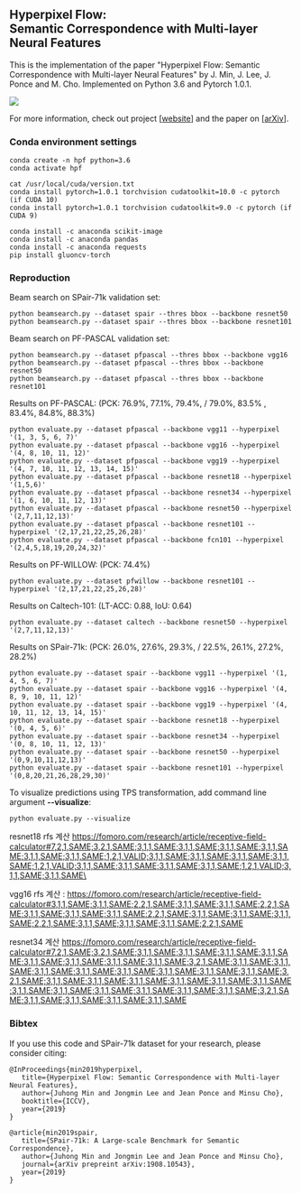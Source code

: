 ## Hyperpixel Flow: <br/> Semantic Correspondence with Multi-layer Neural Features
This is the implementation of the paper "Hyperpixel Flow: Semantic Correspondence with Multi-layer Neural Features" by J. Min, J. Lee, J. Ponce and M. Cho.
Implemented on Python 3.6 and Pytorch 1.0.1.

![](http://cvlab.postech.ac.kr/research/HPF/images/architecture.png)

For more information, check out project [[website](http://cvlab.postech.ac.kr/research/HPF/)] and the paper on [[arXiv](http://arxiv.org/abs/1908.06537)].

### Conda environment settings

    conda create -n hpf python=3.6
    conda activate hpf

    cat /usr/local/cuda/version.txt
    conda install pytorch=1.0.1 torchvision cudatoolkit=10.0 -c pytorch (if CUDA 10) 
    conda install pytorch=1.0.1 torchvision cudatoolkit=9.0 -c pytorch (if CUDA 9) 
    
    conda install -c anaconda scikit-image
    conda install -c anaconda pandas
    conda install -c anaconda requests
    pip install gluoncv-torch

### Reproduction    

Beam search on SPair-71k validation set: 

    python beamsearch.py --dataset spair --thres bbox --backbone resnet50
    python beamsearch.py --dataset spair --thres bbox --backbone resnet101
    
    
Beam search on PF-PASCAL validation set: 

    python beamsearch.py --dataset pfpascal --thres bbox --backbone vgg16
    python beamsearch.py --dataset pfpascal --thres bbox --backbone resnet50
    python beamsearch.py --dataset pfpascal --thres bbox --backbone resnet101  
    
    
Results on PF-PASCAL: (PCK: 76.9%, 77.1%, 79.4%, / 79.0%, 83.5% , 83.4%, 84.8%, 88.3%)

    python evaluate.py --dataset pfpascal --backbone vgg11 --hyperpixel '(1, 3, 5, 6, 7)'
    python evaluate.py --dataset pfpascal --backbone vgg16 --hyperpixel '(4, 8, 10, 11, 12)'
    python evaluate.py --dataset pfpascal --backbone vgg19 --hyperpixel '(4, 7, 10, 11, 12, 13, 14, 15)'
    python evaluate.py --dataset pfpascal --backbone resnet18 --hyperpixel '(1,5,6)'
    python evaluate.py --dataset pfpascal --backbone resnet34 --hyperpixel '(1, 6, 10, 11, 12, 13)'
    python evaluate.py --dataset pfpascal --backbone resnet50 --hyperpixel '(2,7,11,12,13)'
    python evaluate.py --dataset pfpascal --backbone resnet101 --hyperpixel '(2,17,21,22,25,26,28)'
    python evaluate.py --dataset pfpascal --backbone fcn101 --hyperpixel '(2,4,5,18,19,20,24,32)'

Results on PF-WILLOW: (PCK: 74.4%)

    python evaluate.py --dataset pfwillow --backbone resnet101 --hyperpixel '(2,17,21,22,25,26,28)'

Results on Caltech-101: (LT-ACC: 0.88, IoU: 0.64)

    python evaluate.py --dataset caltech --backbone resnet50 --hyperpixel '(2,7,11,12,13)'

Results on SPair-71k: (PCK: 26.0%, 27.6%, 29.3%, / 22.5%, 26.1%, 27.2%, 28.2%)

    python evaluate.py --dataset spair --backbone vgg11 --hyperpixel '(1, 4, 5, 6, 7)'
    python evaluate.py --dataset spair --backbone vgg16 --hyperpixel '(4, 8, 9, 10, 11, 12)'
    python evaluate.py --dataset spair --backbone vgg19 --hyperpixel '(4, 10, 11, 12, 13, 14, 15)'
    python evaluate.py --dataset spair --backbone resnet18 --hyperpixel '(0, 4, 5, 6)'
    python evaluate.py --dataset spair --backbone resnet34 --hyperpixel '(0, 8, 10, 11, 12, 13)'
    python evaluate.py --dataset spair --backbone resnet50 --hyperpixel '(0,9,10,11,12,13)'
    python evaluate.py --dataset spair --backbone resnet101 --hyperpixel '(0,8,20,21,26,28,29,30)'
    
To visualize predictions using TPS transformation, add command line argument **--visualize**: 

    python evaluate.py --visualize


resnet18 rfs 계산 https://fomoro.com/research/article/receptive-field-calculator#7,2,1,SAME;3,2,1,SAME;3,1,1,SAME;3,1,1,SAME;3,1,1,SAME;3,1,1,SAME;3,1,1,SAME;3,1,1,SAME;1,2,1,VALID;3,1,1,SAME;3,1,1,SAME;3,1,1,SAME;3,1,1,SAME;1,2,1,VALID;3,1,1,SAME;3,1,1,SAME;3,1,1,SAME;3,1,1,SAME;1,2,1,VALID;3,1,1,SAME;3,1,1,SAME\


vgg16 rfs 계산 : https://fomoro.com/research/article/receptive-field-calculator#3,1,1,SAME;3,1,1,SAME;2,2,1,SAME;3,1,1,SAME;3,1,1,SAME;2,2,1,SAME;3,1,1,SAME;3,1,1,SAME;3,1,1,SAME;2,2,1,SAME;3,1,1,SAME;3,1,1,SAME;3,1,1,SAME;2,2,1,SAME;3,1,1,SAME;3,1,1,SAME;3,1,1,SAME;2,2,1,SAME

resnet34 계산 https://fomoro.com/research/article/receptive-field-calculator#7,2,1,SAME;3,2,1,SAME;3,1,1,SAME;3,1,1,SAME;3,1,1,SAME;3,1,1,SAME;3,1,1,SAME;3,1,1,SAME;3,1,1,SAME;3,1,1,SAME;3,2,1,SAME;3,1,1,SAME;3,1,1,SAME;3,1,1,SAME;3,1,1,SAME;3,1,1,SAME;3,1,1,SAME;3,1,1,SAME;3,1,1,SAME;3,2,1,SAME;3,1,1,SAME;3,1,1,SAME;3,1,1,SAME;3,1,1,SAME;3,1,1,SAME;3,1,1,SAME;3,1,1,SAME;3,1,1,SAME;3,1,1,SAME;3,1,1,SAME;3,1,1,SAME;3,1,1,SAME;3,2,1,SAME;3,1,1,SAME;3,1,1,SAME;3,1,1,SAME;3,1,1,SAME

### Bibtex
If you use this code and SPair-71k dataset for your research, please consider citing:
````
@InProceedings{min2019hyperpixel, 
   title={Hyperpixel Flow: Semantic Correspondence with Multi-layer Neural Features},
   author={Juhong Min and Jongmin Lee and Jean Ponce and Minsu Cho},
   booktitle={ICCV},
   year={2019}
}
````
````
@article{min2019spair,
   title={SPair-71k: A Large-scale Benchmark for Semantic Correspondence},
   author={Juhong Min and Jongmin Lee and Jean Ponce and Minsu Cho},
   journal={arXiv prepreint arXiv:1908.10543},
   year={2019}
}
````
